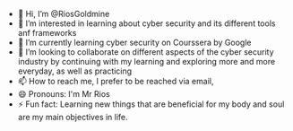 - 👋 Hi, I’m @RiosGoldmine
- 👀 I’m interested in learning about cyber security and its different tools anf frameworks 
- 🌱 I’m currently learning cyber security on Courssera by Google 
- 💞️ I’m looking to collaborate on different aspects of the cyber security industry by continuing with my learning and exploring more and more everyday, as well as practicing
- 📫 How to reach me, I prefer to be reached via email, 
- 😄 Pronouns: I'm Mr Rios 
- ⚡ Fun fact: Learning new things that are beneficial for my body and soul are my main objectives in life. 

<!---
RiosGoldmine/RiosGoldmine is a ✨ special ✨ repository because its `README.md` (this file) appears on your GitHub profile.
You can click the Preview link to take a look at your changes.
--->
